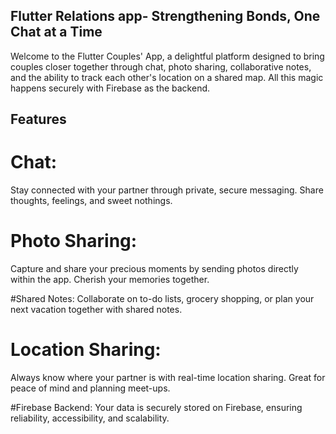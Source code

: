 ## Flutter Relations app- Strengthening Bonds, One Chat at a Time
Welcome to the Flutter Couples' App, a delightful platform designed to bring couples closer together through chat, photo sharing, collaborative notes, and the ability to track each other's location on a shared map. All this magic happens securely with Firebase as the backend.

## Features
# Chat:
Stay connected with your partner through private, secure messaging. Share thoughts, feelings, and sweet nothings.

# Photo Sharing: 
Capture and share your precious moments by sending photos directly within the app. Cherish your memories together.

#Shared Notes:
Collaborate on to-do lists, grocery shopping, or plan your next vacation together with shared notes.

# Location Sharing:
Always know where your partner is with real-time location sharing. Great for peace of mind and planning meet-ups.

#Firebase Backend: 
Your data is securely stored on Firebase, ensuring reliability, accessibility, and scalability.
